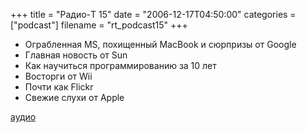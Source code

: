 +++
title = "Радио-T 15"
date = "2006-12-17T04:50:00"
categories = ["podcast"]
filename = "rt_podcast15"
+++


- Ограбленная MS, похищенный MacBook и сюрпризы от Google
- Главная новость от Sun
- Как научиться программированию за 10 лет
- Восторги от Wii
- Почти как Flickr
- Свежие слухи от Apple

[аудио](http://cdn.radio-t.com/rt_podcast15.mp3)
<audio src="http://cdn.radio-t.com/rt_podcast15.mp3" preload="none"></audio>
